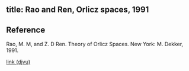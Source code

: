 title: Rao and Ren, Orlicz spaces, 1991 
---

## Reference

Rao, M. M, and Z. D Ren. Theory of Orlicz Spaces. New York: M. Dekker, 1991.

[link (djvu)](https://vdoc.pub/documents/theory-of-orlicz-spaces-1nf9uk1ffd90)

